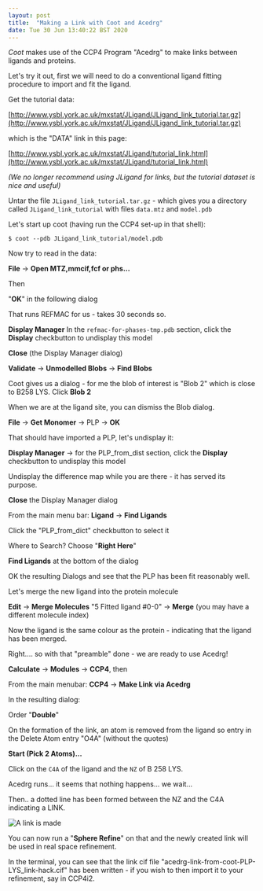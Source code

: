```yaml
---
layout: post
title:  "Making a Link with Coot and Acedrg"
date: Tue 30 Jun 13:40:22 BST 2020
---
```


*Coot* makes use of the CCP4 Program "Acedrg" to make links between ligands and proteins.

Let's try it out, first we will need to do a conventional ligand fitting procedure to import and fit the ligand.

Get the tutorial data:

[http://www.ysbl.york.ac.uk/mxstat/JLigand/JLigand_link_tutorial.tar.gz](http://www.ysbl.york.ac.uk/mxstat/JLigand/JLigand_link_tutorial.tar.gz)

which is the "DATA" link in this page:

[http://www.ysbl.york.ac.uk/mxstat/JLigand/tutorial_link.html](http://www.ysbl.york.ac.uk/mxstat/JLigand/tutorial_link.html)

*(We no longer recommend using JLigand for links, but the tutorial dataset 
is nice and useful)*

Untar the file `JLigand_link_tutorial.tar.gz` - which gives you a directory called `JLigand_link_tutorial`
with files `data.mtz` and `model.pdb`

Let's start up coot (having run the CCP4 set-up in that shell):

    $ coot --pdb JLigand_link_tutorial/model.pdb

Now try to read in the data:

**File** → **Open MTZ,mmcif,fcf or phs...**

Then

"**OK**" in the following dialog

That runs REFMAC for us - takes 30 seconds so.

**Display Manager** 
In the `refmac-for-phases-tmp.pdb` section, click the **Display** checkbutton to undisplay this model

**Close** (the Display Manager dialog)

**Validate** →  **Unmodelled Blobs** →  **Find Blobs**

Coot gives us a dialog - for me the blob of interest is "Blob 2" which is close to B258 LYS. Click **Blob 2**

When we are at the ligand site, you can dismiss the Blob dialog.

**File** → **Get Monomer** → PLP  → **OK**

That should have imported a PLP, let's undisplay it:

**Display Manager** → for the PLP_from_dist section, click the **Display** checkbutton to undisplay this model

Undisplay the difference map while you are there - it has served its purpose.

**Close** the Display Manager dialog

From the main menu bar: **Ligand** → **Find Ligands**

Click the "PLP_from_dict" checkbutton to select it

Where to Search? Choose "**Right Here**"

**Find Ligands** at the bottom of the dialog

OK the resulting Dialogs and see that the PLP has been fit reasonably well.

Let's merge the new ligand into the protein molecule

**Edit** → **Merge Molecules** "5 Fitted ligand #0-0" → **Merge**
(you may have a different molecule index)

Now the ligand is the same colour as the protein - indicating that the ligand has been merged.

Right.... so with that "preamble" done - we are ready to use Acedrg!

**Calculate** → **Modules** → **CCP4**, then

From the main menubar: **CCP4** → **Make Link via Acedrg**

In the resulting dialog:

Order "**Double**"

On the formation of the link, an atom is removed from the ligand so entry in the Delete Atom entry "O4A" (without the quotes)

**Start (Pick 2 Atoms)...**

Click on the `C4A` of the ligand and the `NZ` of B 258 LYS.

Acedrg runs... it seems that nothing happens... we wait...

Then.. a dotted line has been formed between the NZ and the C4A indicating a LINK.

![A link is made]({{"../../../images/make-a-link.png"}})

You can now run a "**Sphere Refine**" on that and the newly created link will be used in real space refinement.

In the terminal, you can see that the link cif file
"acedrg-link-from-coot-PLP-LYS_link-hack.cif" has been written - if
you wish to then import it to your refinement, say in CCP4i2.

